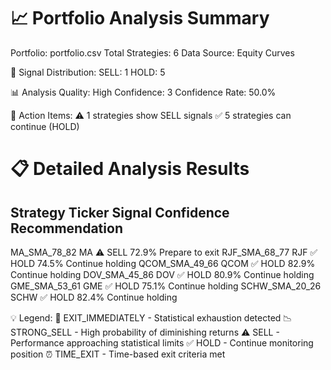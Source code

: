 # 📈 Portfolio Analysis Summary

Portfolio: portfolio.csv
Total Strategies: 6
Data Source: Equity Curves

🎯 Signal Distribution:
SELL: 1
HOLD: 5

📊 Analysis Quality:
High Confidence: 3
Confidence Rate: 50.0%

🚨 Action Items:
⚠️ 1 strategies show SELL signals
✅ 5 strategies can continue (HOLD)

# 📋 Detailed Analysis Results

## Strategy Ticker Signal Confidence Recommendation

MA_SMA_78_82 MA ⚠️ SELL 72.9% Prepare to exit
RJF_SMA_68_77 RJF ✅ HOLD 74.5% Continue holding
QCOM_SMA_49_66 QCOM ✅ HOLD 82.9% Continue holding
DOV_SMA_45_86 DOV ✅ HOLD 80.9% Continue holding
GME_SMA_53_61 GME ✅ HOLD 75.1% Continue holding
SCHW_SMA_20_26 SCHW ✅ HOLD 82.4% Continue holding

💡 Legend:
🚨 EXIT_IMMEDIATELY - Statistical exhaustion detected
📉 STRONG_SELL - High probability of diminishing returns
⚠️ SELL - Performance approaching statistical limits
✅ HOLD - Continue monitoring position
⏰ TIME_EXIT - Time-based exit criteria met
